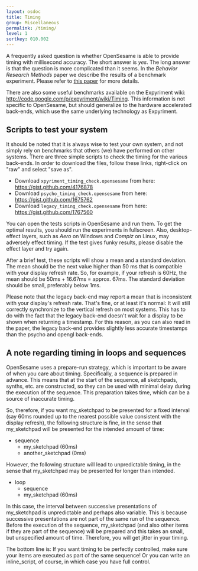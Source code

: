 ```yaml
---
layout: osdoc
title: Timing
group: Miscellaneous
permalink: /timing/
level: 1
sortkey: 010.002
---
```


A frequently asked question is whether OpenSesame is able to provide timing with millisecond accuracy. The short answer is *yes*. The long answer is that the question is more complicated than it seems. In the *Behavior Research Methods* paper we describe the results of a benchmark experiment. Please refer to [this paper][brm] for more details.

There are also some useful benchmarks available on the Expyriment wiki: <http://code.google.com/p/expyriment/wiki/Timing>. This information is not specific to OpenSesame, but should generalize to the hardware accelerated back-ends, which use the same underlying technology as Expyriment.

Scripts to test your system
---------------------------

It should be noted that it is always wise to test your own system, and not simply rely on benchmarks that others (we) have performed on other systems. There are three simple scripts to check the timing for the various back-ends. In order to download the files, follow these links, right-click on "raw" and select "save as".

- Download `xpyriment_timing_check.opensesame` from here: <https://gist.github.com/4176878>
- Download `psycho_timing_check.opensesame` from here: <https://gist.github.com/1675762>
- Download `legacy_timing_check.opensesame` from here: <https://gist.github.com/1767560>

You can open the tests scripts in OpenSesame and run them. To get the optimal results, you should run the experiments in fullscreen. Also, desktop-effect layers, such as *Aero* on Windows and *Compiz* on Linux, may adversely effect timing. If the test gives funky results, please disable the effect layer and try again.

After a brief test, these scripts will show a mean and a standard deviation. The mean should be the next value higher than 50 ms that is compatible with your display refresh rate. So, for example, if your refresh is 60Hz, the mean should be 50ms + 16.67ms = approx. 67ms. The standard deviation should be small, preferably below 1ms.

Please note that the legacy back-end may report a mean that is inconsistent with your display's refresh rate. That's fine, or at least it's normal: It will still correctly synchronize to the vertical refresh on most systems. This has to do with the fact that the legacy back-end doesn't wait for a display to be shown when returning a timestamp. For this reason, as you can also read in the paper, the legacy back-end provides slightly less accurate timestamps than the psycho and opengl back-ends.

A note regarding timing in loops and sequences
----------------------------------------------

OpenSesame uses a prepare-run strategy, which is important to be aware of when you care about timing. Specifically, a sequence is prepared in advance. This means that at the start of the sequence, all sketchpads, synths, etc. are constructed, so they can be used with minimal delay during the execution of the sequence. This preparation takes time, which can be a source of inaccurate timing.

So, therefore, if you want my_sketchpad to be presented for a fixed interval (say 60ms rounded up to the nearest possible value consistent with the display refresh), the following structure is fine, in the sense that my_sketchpad will be presented for the intended amount of time:

- sequence
	- my_sketchpad (60ms)
	- another_sketchpad (0ms)

However, the following structure will lead to unpredictable timing, in the sense that my_sketchpad may be presented for longer than intended.

- loop
	- sequence
	- my_sketchpad (60ms)

In this case, the interval between successive presentations of my_sketchpad is unpredictable and perhaps also variable. This is because successive presentations are not part of the same run of the sequence. Before the execution of the sequence, my_sketchpad (and also other items if they are part of the sequence) will be prepared and this takes an small, but unspecified amount of time. Therefore, you will get jitter in your timing.

The bottom line is: If you want timing to be perfectly controlled, make sure your items are executed as part of the same sequence! Or you can write an inline_script, of course, in which case you have full control.

[brm]: http://www.springerlink.com/content/n264513n66704v33/